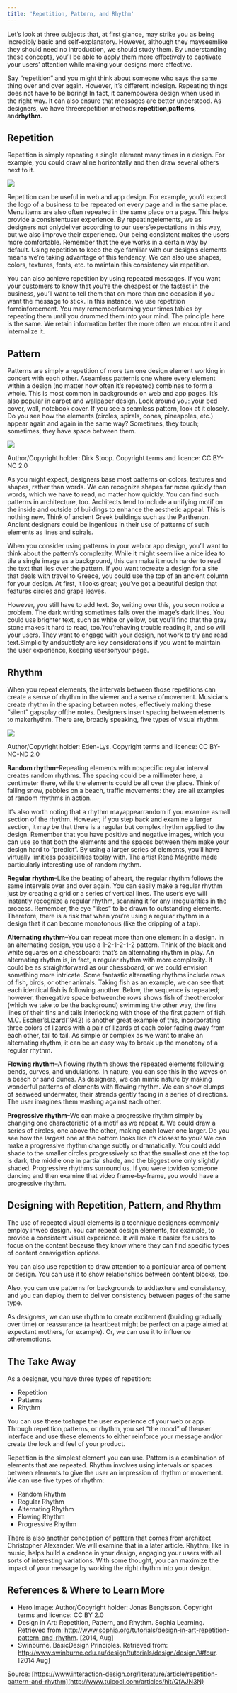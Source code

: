 ```yaml
---
title: 'Repetition, Pattern, and Rhythm'
---
```


Let’s look at three subjects that, at first glance, may strike you as being incredibly basic and self-explanatory. However, although they mayseemlike they should need no introduction, we should study them. By understanding these concepts, you’ll be able to apply them more effectively to captivate your users’ attention while making your designs more effective.

Say “repetition” and you might think about someone who says the same thing over and over again. However, it’s different indesign. Repeating things does not have to be boring! In fact, it canempowera design when used in the right way. It can also ensure that messages are better understood. As designers, we have threerepetition methods:**repetition**,**patterns**, and**rhythm**.

## Repetition

Repetition is simply repeating a single element many times in a design. For example, you could draw aline horizontally and then draw several others next to it.

![](http://img2.tuicool.com/qyeMfyB.jpg!web)

Repetition can be useful in web and app design. For example, you’d expect the logo of a business to be repeated on every page and in the same place. Menu items are also often repeated in the same place on a page. This helps provide a consistentuser experience. By repeatingelements, we as designers not onlydeliver according to our users’expectations in this way, but we also improve their experience. Our being consistent makes the users more comfortable. Remember that the eye works in a certain way by default. Using repetition to keep the eye familiar with our design’s elements means we’re taking advantage of this tendency. We can also use shapes, colors, textures, fonts, etc. to maintain this consistency via repetition.

You can also achieve repetition by using repeated messages. If you want your customers to know that you’re the cheapest or the fastest in the business, you’ll want to tell them that on more than one occasion if you want the message to stick. In this instance, we use repetition forreinforcement. You may rememberlearning your times tables by repeating them until you drummed them into your mind. The principle here is the same. We retain information better the more often we encounter it and internalize it.

## Pattern

Patterns are simply a repetition of more tan one design element working in concert with each other. Aseamless patternis one where every element within a design \(no matter how often it’s repeated\) combines to form a whole. This is most common in backgrounds on web and app pages. It’s also popular in carpet and wallpaper design. Look around you: your bed cover, wall, notebook cover. If you see a seamless pattern, look at it closely. Do you see how the elements \(circles, spirals, cones, pineapples, etc.\) appear again and again in the same way? Sometimes, they touch; sometimes, they have space between them.

![](http://img0.tuicool.com/qYzEJfu.jpg!web)

Author/Copyright holder: Dirk Stoop. Copyright terms and licence: CC BY-NC 2.0

As you might expect, designers base most patterns on colors, textures and shapes, rather than words. We can recognize shapes far more quickly than words, which we have to read, no matter how quickly. You can find such patterns in architecture, too. Architects tend to include a unifying motif on the inside and outside of buildings to enhance the aesthetic appeal. This is nothing new. Think of ancient Greek buildings such as the Parthenon. Ancient designers could be ingenious in their use of patterns of such elements as lines and spirals.

When you consider using patterns in your web or app design, you’ll want to think about the pattern’s complexity. While it might seem like a nice idea to tile a single image as a background, this can make it much harder to read the text that lies over the pattern. If you want tocreate a design for a site that deals with travel to Greece, you could use the top of an ancient column for your design. At first, it looks great; you’ve got a beautiful design that features circles and grape leaves.

However, you still have to add text. So, writing over this, you soon notice a problem. The dark writing sometimes falls over the image’s dark lines. You could use brighter text, such as white or yellow, but you’ll find that the gray stone makes it hard to read, too.You’rehaving trouble reading it, and so will your users. They want to engage with your design, not work to try and read text.Simplicity andsubtlety are key considerations if you want to maintain the user experience, keeping usersonyour page.

## Rhythm

When you repeat elements, the intervals between those repetitions can create a sense of rhythm in the viewer and a sense ofmovement. Musicians create rhythm in the spacing between notes, effectively making these “silent” gapsplay offthe notes. Designers insert spacing between elements to makerhythm. There are, broadly speaking, five types of visual rhythm.

![](http://img2.tuicool.com/AfeAVnA.jpg!web)

Author/Copyright holder: Eden-Lys. Copyright terms and licence: CC BY-NC-ND 2.0

**Random rhythm**–Repeating elements with nospecific regular interval creates random rhythms. The spacing could be a millimeter here, a centimeter there, while the elements could be all over the place. Think of falling snow, pebbles on a beach, traffic movements: they are all examples of random rhythms in action.

It’s also worth noting that a rhythm mayappearrandom if you examine asmall section of the rhythm. However, if you step back and examine a larger section, it may be that there is a regular but complex rhythm applied to the design. Remember that you have positive and negative images, which you can use so that both the elements and the spaces between them make your design hard to “predict”. By using a larger series of elements, you’ll have virtually limitless possibilities toplay with. The artist René Magritte made particularly interesting use of random rhythm.

**Regular rhythm**–Like the beating of aheart, the regular rhythm follows the same intervals over and over again. You can easily make a regular rhythm just by creating a grid or a series of vertical lines. The user’s eye will instantly recognize a regular rhythm, scanning it for any irregularities in the process. Remember, the eye “likes” to be drawn to outstanding elements. Therefore, there is a risk that when you’re using a regular rhythm in a design that it can become monotonous \(like the dripping of a tap\).

**Alternating rhythm**–You can repeat more than one element in a design. In an alternating design, you use a 1-2-1-2-1-2 pattern. Think of the black and white squares on a chessboard: that’s an alternating rhythm in play. An alternating rhythm is, in fact, a regular rhythm with more complexity. It could be as straightforward as our chessboard, or we could envision something more intricate. Some fantastic alternating rhythms include rows of fish, birds, or other animals. Taking fish as an example, we can see that each identical fish is following another. Below, the sequence is repeated; however, thenegative space betweenthe rows shows fish of theothercolor \(which we take to be the background\) swimming the other way, the fine lines of their fins and tails interlocking with those of the first pattern of fish. M.C. Escher’sLizard\(1942\) is another great example of this, incorporating three colors of lizards with a pair of lizards of each color facing away from each other, tail to tail. As simple or complex as we want to make an alternating rhythm, it can be an easy way to break up the monotony of a regular rhythm.

**Flowing rhythm**–A flowing rhythm shows the repeated elements following bends, curves, and undulations. In nature, you can see this in the waves on a beach or sand dunes. As designers, we can mimic nature by making wonderful patterns of elements with flowing rhythm. We can show clumps of seaweed underwater, their strands gently facing in a series of directions. The user imagines them washing against each other.

**Progressive rhythm**–We can make a progressive rhythm simply by changing one characteristic of a motif as we repeat it. We could draw a series of circles, one above the other, making each lower one larger. Do you see how the largest one at the bottom looks like it’s closest to you? We can make a progressive rhythm change subtly or dramatically. You could add shade to the smaller circles progressively so that the smallest one at the top is dark, the middle one in partial shade, and the biggest one only slightly shaded. Progressive rhythms surround us. If you were tovideo someone dancing and then examine that video frame-by-frame, you would have a progressive rhythm.

## Designing with Repetition, Pattern, and Rhythm

The use of repeated visual elements is a technique designers commonly employ inweb design. You can repeat design elements, for example, to provide a consistent visual experience. It will make it easier for users to focus on the content because they know where they can find specific types of content ornavigation options.

You can also use repetition to draw attention to a particular area of content or design. You can use it to show relationships between content blocks, too.

Also, you can use patterns for backgrounds to addtexture and consistency, and you can deploy them to deliver consistency between pages of the same type.

As designers, we can use rhythm to create excitement \(building gradually over time\) or reassurance \(a heartbeat might be perfect on a page aimed at expectant mothers, for example\). Or, we can use it to influence otheremotions.

## The Take Away

As a designer, you have three types of repetition:

* Repetition
* Patterns
* Rhythm

You can use these toshape the user experience of your web or app. Through repetition,patterns, or rhythm, you set “the mood” of theuser interface and use these elements to either reinforce your message and/or create the look and feel of your product.

Repetition is the simplest element you can use. Pattern is a combination of elements that are repeated. Rhythm involves using intervals or spaces between elements to give the user an impression of rhythm or movement. We can use five types of rhythm:

* Random Rhythm
* Regular Rhythm
* Alternating Rhythm
* Flowing Rhythm
* Progressive Rhythm

There is also another conception of pattern that comes from architect Christopher Alexander. We will examine that in a later article. Rhythm, like in music, helps build a cadence in your design, engaging your users with all sorts of interesting variations. With some thought, you can maximize the impact of your message by working the right rhythm into your design.

## References & Where to Learn More

* Hero Image: Author/Copyright holder: Jonas Bengtsson. Copyright terms and licence: CC BY 2.0
* Design in Art: Repetition, Pattern, and Rhythm.
  Sophia Learning.
  Retrieved from: http://www.sophia.org/tutorials/design-in-art-repetition-pattern-and-rhythm. \[2014, Aug\]
* Swinburne. BasicDesign Principles. Retrieved from: http://www.swinburne.edu.au/design/tutorials/design/design/\#four. \[2014 Aug\]



Source: [https://www.interaction-design.org/literature/article/repetition-pattern-and-rhythm](http://www.tuicool.com/articles/hit/QfAJN3N)

